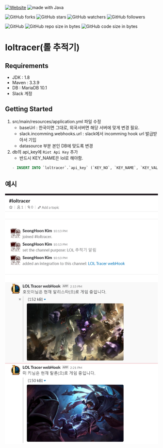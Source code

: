 [![Website](https://img.shields.io/website-up-down-green-red/http/shields.io.svg?label=elky-essay)](https://elky84.github.io)
<img src="https://img.shields.io/badge/made%20with-Java-brightgreen.svg" alt="made with Java">

![GitHub forks](https://img.shields.io/github/forks/elky84/loltracer.svg?style=social&label=Fork)
![GitHub stars](https://img.shields.io/github/stars/elky84/loltracer.svg?style=social&label=Stars)
![GitHub watchers](https://img.shields.io/github/watchers/elky84/loltracer.svg?style=social&label=Watch)
![GitHub followers](https://img.shields.io/github/followers/elky84.svg?style=social&label=Follow)

![GitHub](https://img.shields.io/github/license/mashape/apistatus.svg)
![GitHub repo size in bytes](https://img.shields.io/github/repo-size/elky84/loltracer.svg)
![GitHub code size in bytes](https://img.shields.io/github/languages/code-size/elky84/loltracer.svg)

# loltracer(롤 추적기)

## Requirements
- JDK : 1.8
- Maven : 3.3.9
- DB : MariaDB 10.1
- Slack 계정

## Getting Started
1. src/main/resources/application.yml 파일 수정
    - baseUrl : 한국이면 그대로, 외국서버면 해당 서버에 맞게 변경 필요.
    - slack.incomming.webhooks.url : slack에서 incomming hook url 발급받아서 기입
    - datasource 부분 본인 DB에 맞도록 변경
2. db의 api_key에 `Riot Api Key` 추가
    - 반드시 KEY_NAME은 lol로 해야함.
    ```sql
    - INSERT INTO `loltracer`.`api_key` (`KEY_NO`, `KEY_NAME`, `KEY_VALUE`) VALUES ('1515', 'lol', 'apiKey');
    ```

## 예시
![loltracer](./loltracer.png)
